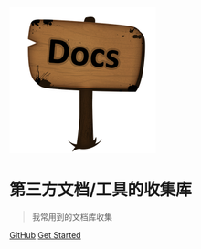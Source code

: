 ![logo](img/docs.png)

# 第三方文档/工具的收集库

> 我常用到的文档库收集

[GitHub](https://github.com/FallenGodCoder)
[Get Started](#frontUtil)

